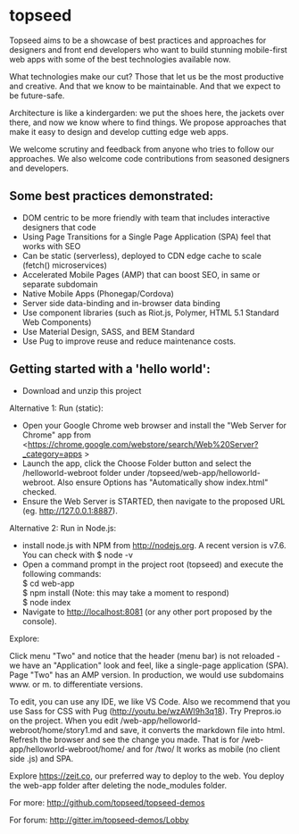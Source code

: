 # topseed

Topseed aims to be a showcase of best practices and approaches for designers and front end developers
who want to build stunning mobile-first web apps with some of the best technologies available now.

What technologies make our cut? Those that let us be the most
productive and creative. And that we know to be maintainable. And that we expect 
to be future-safe.

Architecture is like a kindergarden: we put the shoes here, the jackets over there,
and now we know where to find things. We propose approaches that make it easy
to design and develop cutting edge web apps.

We welcome scrutiny and feedback from anyone who tries to follow our approaches. 
We also welcome code contributions from seasoned designers and developers.

## Some best practices demonstrated:
- DOM centric to be more friendly with team that includes interactive designers that code
- Using Page Transitions for a Single Page Application (SPA) feel that works with SEO
- Can be static (serverless), deployed to CDN edge cache to scale (fetch() microservices)
- Accelerated Mobile Pages (AMP) that can boost SEO, in same or separate subdomain
- Native Mobile Apps (Phonegap/Cordova) 
- Server side data-binding and in-browser data binding
- Use component libraries (such as Riot.js, Polymer, HTML 5.1 Standard Web Components)
- Use Material Design, SASS, and BEM Standard
- Use Pug to improve reuse and reduce maintenance costs.

## Getting started with a 'hello world':

- Download and unzip this project

Alternative 1: Run (static):
- Open your Google Chrome web browser and install the "Web Server for Chrome" app from <https://chrome.google.com/webstore/search/Web%20Server?_category=apps >
- Launch the app, click the Choose Folder button and select the /helloworld-webroot folder under /topseed/web-app/helloworld-webroot. Also ensure Options has "Automatically show index.html" checked. 
- Ensure the Web Server is STARTED, then navigate to the proposed URL (eg. <http://127.0.0.1:8887>). 

Alternative 2: Run in Node.js:
- install node.js with NPM from <http://nodejs.org>. A recent version is v7.6. You can check with $ node -v
- Open a command prompt in the project root (topseed) and execute the following commands:  
$ cd web-app  
$ npm install (Note: this may take a moment to respond)  
$ node index    
- Navigate to <http://localhost:8081> (or any other port proposed by the console). 

Explore:

Click menu "Two" and notice that the header (menu bar) is not reloaded - we have an "Application" look and feel, like a single-page application (SPA).
Page "Two" has an AMP version. In production, we would use subdomains www. or m. to differentiate versions.

To edit, you can use any IDE, we like VS Code. Also we recommend that you use Sass for CSS with Pug (<http://youtu.be/wzAWI9h3q18>). Try Prepros.io on the project. When you edit /web-app/helloworld-webroot/home/story1.md and save, it converts the markdown file into html. Refresh the browser and see the change you made. That is for /web-app/helloworld-webroot/home/ and for /two/ It works as mobile (no client side .js) and SPA.

Explore <https://zeit.co>, our preferred way to deploy to the web. You deploy the web-app folder after deleting the node_modules folder.

For more: <http://github.com/topseed/topseed-demos>

For forum: <http://gitter.im/topseed-demos/Lobby>

